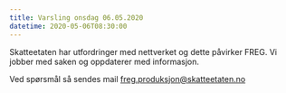 ```yaml
---
title: Varsling onsdag 06.05.2020
datetime: 2020-05-06T08:30:00
---
```

Skatteetaten har utfordringer med nettverket og dette påvirker FREG. Vi jobber med saken og oppdaterer med informasjon.

Ved spørsmål så sendes mail freg.produksjon@skatteetaten.no
